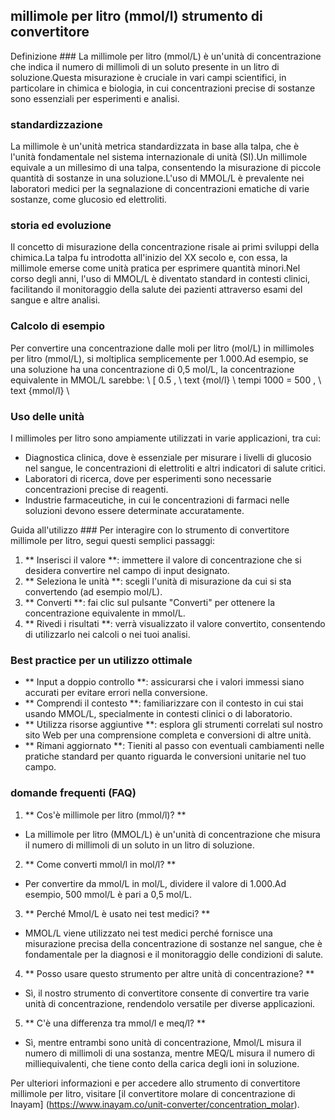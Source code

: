 ## millimole per litro (mmol/l) strumento di convertitore

Definizione ###
La millimole per litro (mmol/L) è un'unità di concentrazione che indica il numero di millimoli di un soluto presente in un litro di soluzione.Questa misurazione è cruciale in vari campi scientifici, in particolare in chimica e biologia, in cui concentrazioni precise di sostanze sono essenziali per esperimenti e analisi.

### standardizzazione
La millimole è un'unità metrica standardizzata in base alla talpa, che è l'unità fondamentale nel sistema internazionale di unità (SI).Un millimole equivale a un millesimo di una talpa, consentendo la misurazione di piccole quantità di sostanze in una soluzione.L'uso di MMOL/L è prevalente nei laboratori medici per la segnalazione di concentrazioni ematiche di varie sostanze, come glucosio ed elettroliti.

### storia ed evoluzione
Il concetto di misurazione della concentrazione risale ai primi sviluppi della chimica.La talpa fu introdotta all'inizio del XX secolo e, con essa, la millimole emerse come unità pratica per esprimere quantità minori.Nel corso degli anni, l'uso di MMOL/L è diventato standard in contesti clinici, facilitando il monitoraggio della salute dei pazienti attraverso esami del sangue e altre analisi.

### Calcolo di esempio
Per convertire una concentrazione dalle moli per litro (mol/L) in millimoles per litro (mmol/L), si moltiplica semplicemente per 1.000.Ad esempio, se una soluzione ha una concentrazione di 0,5 mol/L, la concentrazione equivalente in MMOL/L sarebbe:
\ [
0.5 \, \ text {mol/l} \ tempi 1000 = 500 \, \ text {mmol/l}
\

### Uso delle unità
I millimoles per litro sono ampiamente utilizzati in varie applicazioni, tra cui:
- Diagnostica clinica, dove è essenziale per misurare i livelli di glucosio nel sangue, le concentrazioni di elettroliti e altri indicatori di salute critici.
- Laboratori di ricerca, dove per esperimenti sono necessarie concentrazioni precise di reagenti.
- Industrie farmaceutiche, in cui le concentrazioni di farmaci nelle soluzioni devono essere determinate accuratamente.

Guida all'utilizzo ###
Per interagire con lo strumento di convertitore millimole per litro, segui questi semplici passaggi:
1. ** Inserisci il valore **: immettere il valore di concentrazione che si desidera convertire nel campo di input designato.
2. ** Seleziona le unità **: scegli l'unità di misurazione da cui si sta convertendo (ad esempio mol/L).
3. ** Converti **: fai clic sul pulsante "Converti" per ottenere la concentrazione equivalente in mmol/L.
4. ** Rivedi i risultati **: verrà visualizzato il valore convertito, consentendo di utilizzarlo nei calcoli o nei tuoi analisi.

### Best practice per un utilizzo ottimale
- ** Input a doppio controllo **: assicurarsi che i valori immessi siano accurati per evitare errori nella conversione.
- ** Comprendi il contesto **: familiarizzare con il contesto in cui stai usando MMOL/L, specialmente in contesti clinici o di laboratorio.
- ** Utilizza risorse aggiuntive **: esplora gli strumenti correlati sul nostro sito Web per una comprensione completa e conversioni di altre unità.
- ** Rimani aggiornato **: Tieniti al passo con eventuali cambiamenti nelle pratiche standard per quanto riguarda le conversioni unitarie nel tuo campo.

### domande frequenti (FAQ)

1. ** Cos'è millimole per litro (mmol/l)? **
- La millimole per litro (MMOL/L) è un'unità di concentrazione che misura il numero di millimoli di un soluto in un litro di soluzione.

2. ** Come converti mmol/l in mol/l? **
- Per convertire da mmol/L in mol/L, dividere il valore di 1.000.Ad esempio, 500 mmol/L è pari a 0,5 mol/L.

3. ** Perché Mmol/L è usato nei test medici? **
- MMOL/L viene utilizzato nei test medici perché fornisce una misurazione precisa della concentrazione di sostanze nel sangue, che è fondamentale per la diagnosi e il monitoraggio delle condizioni di salute.

4. ** Posso usare questo strumento per altre unità di concentrazione? **
- Sì, il nostro strumento di convertitore consente di convertire tra varie unità di concentrazione, rendendolo versatile per diverse applicazioni.

5. ** C'è una differenza tra mmol/l e meq/l? **
- Sì, mentre entrambi sono unità di concentrazione, Mmol/L misura il numero di millimoli di una sostanza, mentre MEQ/L misura il numero di milliequivalenti, che tiene conto della carica degli ioni in soluzione.

Per ulteriori informazioni e per accedere allo strumento di convertitore millimole per litro, visitare [il convertitore molare di concentrazione di Inayam] (https://www.inayam.co/unit-converter/concentration_molar).